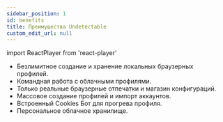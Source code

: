 ```yaml
---
sidebar_position: 1
id: benefits
title: Преимущества Undetectable
custom_edit_url: null
---
```

import ReactPlayer from 'react-player'

- Безлимитное создание и хранение локальных браузерных профилей. 
- Командная работа с облачными профилями.
- Только реальные браузерные отпечатки и магазин конфигураций.
- Массовое создание профилей и импорт аккаунтов. 
- Встроенный Cookies Бот для прогрева профиля.
- Персональное облачное хранилище.
